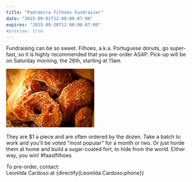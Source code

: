 ```yaml
---
title: "Padroeira Filhoes Fundraiser"
date: "2015-09-01T12:00:00-07:00"
expires: "2015-09-28T12:00:00-07:00"
#preview: true
---
```


Fundraising can be so sweet. Filhoes, a.k.a. Portuguese donuts, go super-fast, so it is highly recommended that you pre-order ASAP. Pick-up will be on Saturday morning, the 26th, starting at 11am.

![Portuguese donuts, filhoes](5422125261_6943df2271_m.jpg "More photos by photoskate at http://www.flickr.com/photos/photoskate/")

They are $1 a piece and are often ordered by the dozen. Take a batch to work and you'll be voted "most popular" for a month or two. Or just horde them at home and build a sugar-coated fort, to hide from the world. Either way, you win! #faaslfilhoes

To pre-order, contact:<br>
Leonilda Cardoso at {directify{Leonilda Cardoso:phone}}
